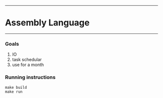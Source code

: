 -------------------------------
# Assembly Language
-------------------------------

### Goals
1. IO
2. task schedular
3. use for a month


### Running instructions
```
make build
make run
```
